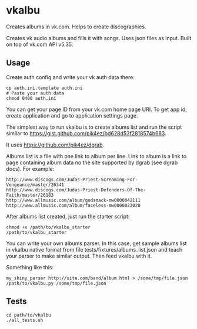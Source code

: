 vkalbu
======

Creates albums in vk.com. Helps to create discographies.

Creates vk audio albums and fills it with songs. Uses json files as input.
Built on top of vk.com API v5.35.


Usage
-----

Create auth config and write your vk auth data there:

```
cp auth.ini.template auth.ini
# Paste your auth data
chmod 0400 auth.ini
```

You can get your page ID from your vk.com home page URI.
To get app id, create application and go to application settings page.

The simplest way to run vkalbu is to create albums list and run
the script similar to https://gist.github.com/pik4ez/bd628d53f2818574b683.

It uses https://github.com/pik4ez/dgrab.

Albums list is a file with one link to album per line.
Link to album is a link to page containing album data no the site
supported by dgrab (see dgrab docs). For example:

```
http://www.discogs.com/Judas-Priest-Screaming-For-Vengeance/master/26341
http://www.discogs.com/Judas-Priest-Defenders-Of-The-Faith/master/26183
http://www.allmusic.com/album/godsmack-mw0000042111
http://www.allmusic.com/album/faceless-mw0000023020
```

After albums list created, just run the starter script:

```
chmod +x /path/to/vkalbu_starter
/path/to/vkalbu_starter
```

You can write your own albums parser. In this case, get sample albums
list in vkalbu native format from file tests/fixtures/albums_list.json
and teach your parser to make similar output. Then feed vkalbu with it.

Something like this:

```
my_shiny_parser http://site.com/band/album.html > /some/tmp/file.json
/path/to/vkalbu.py /some/tmp/file.json
```


Tests
-----

```
cd path/to/vkalbu
./all_tests.sh
```
